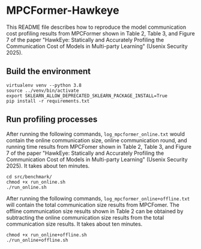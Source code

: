 # MPCFormer-Hawkeye

This README file describes how to reproduce the model communication cost profiling results from MPCFormer shown in Table 2, Table 3, and Figure 7 of the paper "HawkEye: Statically and Accurately Profiling the Communication Cost of Models in Multi-party Learning" (Usenix Security 2025).

## Build the environment

```
virtualenv venv --python 3.8
source ../venv/bin/activate
export SKLEARN_ALLOW_DEPRECATED_SKLEARN_PACKAGE_INSTALL=True
pip install -r requirements.txt
```

## Run profiling processes

After running the following commands, `log_mpcformer_online.txt` would contain the online communication size, online communication round, and running time results from MPCFomer shown in Table 2, Table 3, and Figure 7 of the paper "HawkEye: Statically and Accurately Profiling the Communication Cost of Models in Multi-party Learning" (Usenix Security 2025). It takes about ten minutes.

```
cd src/benchmark/
chmod +x run_online.sh
./run_online.sh
```


After running the following commands, `log_mpcformer_online+offline.txt` will contain the total communication size results from MPCFomer. The offline communication size results shown in Table 2 can be obtained by subtracting the online communication size results from the total communication size results. It takes about ten minutes.

```
chmod +x run_online+offline.sh
./run_online+offline.sh
```
